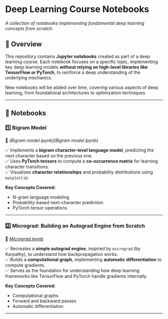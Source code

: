 # Deep Learning Course Notebooks  
*A collection of notebooks implementing fundamental deep learning concepts from scratch.*

## 📌 Overview  
This repository contains **Jupyter notebooks** created as part of a deep learning course. Each notebook focuses on a specific topic, implementing key deep learning models **without relying on high-level libraries like TensorFlow or PyTorch**, to reinforce a deep understanding of the underlying mechanics.

New notebooks will be added over time, covering various aspects of deep learning, from foundational architectures to optimization techniques.

---

## 📁 Notebooks  

### **1️⃣ Bigram Model**  
📌 *[Bigram model.ipynb](Bigram model.ipynb)*  

✅ Implements a **bigram character-level language model**, predicting the next character based on the previous one.  
✅ Uses **PyTorch tensors** to compute a **co-occurrence matrix** for learning character transitions.  
✅ Visualizes **character relationships** and probability distributions using `matplotlib`.  

**Key Concepts Covered:**  
- N-gram language modeling  
- Probability-based next-character prediction  
- PyTorch tensor operations  

---

### **2️⃣ Micrograd: Building an Autograd Engine from Scratch**  
📌 *[Micrograd.ipynb](Micrograd.ipynb)*  

✅ Recreates a **simple autograd engine**, inspired by `micrograd` (by Karpathy), to understand how backpropagation works.  
✅ Builds a **computational graph**, implementing **automatic differentiation** to compute gradients.  
✅ Serves as the foundation for understanding how deep learning frameworks like TensorFlow and PyTorch handle gradients internally.  

**Key Concepts Covered:**  
- Computational graphs  
- Forward and backward passes  
- Automatic differentiation  

---

